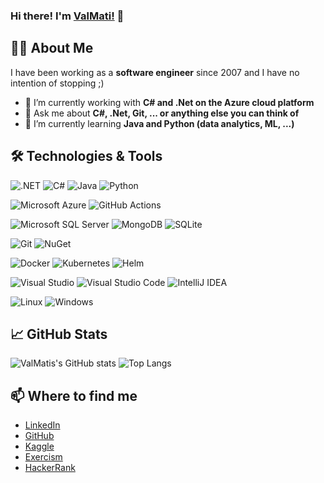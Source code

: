 ### Hi there! I'm **[ValMati!](https://www.linkedin.com/in/ValMati)** 👋

## 🧑‍💻 About Me

I have been working as a **software engineer** since 2007 and I have no intention of stopping ;)

- 🔭 I’m currently working with **C# and .Net on the Azure cloud platform**
- 💬 Ask me about **C#, .Net, Git, ... or anything else you can think of**
- 🌱 I’m currently learning **Java and Python (data analytics, ML, ...)**


## 🛠️ Technologies & Tools

![.NET](https://img.shields.io/badge/.NET-512BD4?logo=dotnet&logoColor=fff)
![C#](https://custom-icon-badges.demolab.com/badge/C%23-%23239120.svg?logo=cshrp&logoColor=white)
![Java](https://img.shields.io/badge/Java-%23ED8B00.svg?logo=openjdk&logoColor=white)
![Python](https://img.shields.io/badge/Python-3776AB?logo=python&logoColor=fff)

![Microsoft Azure](https://custom-icon-badges.demolab.com/badge/Microsoft%20Azure-0089D6?logo=msazure&logoColor=white)
![GitHub Actions](https://img.shields.io/badge/GitHub_Actions-2088FF?logo=github-actions&logoColor=white)

![Microsoft SQL Server](https://custom-icon-badges.demolab.com/badge/Microsoft%20SQL%20Server-CC2927?logo=mssqlserver-white&logoColor=white)
![MongoDB](https://img.shields.io/badge/-MongoDB-333333?style=flat&logo=mongodb)
![SQLite](https://img.shields.io/badge/SQLite-%2307405e.svg?logo=sqlite&logoColor=white)

![Git](https://img.shields.io/badge/-Git-333333?style=flat&logo=git)
![NuGet](https://img.shields.io/badge/NuGet-004880?logo=nuget&logoColor=fff)

![Docker](https://img.shields.io/badge/-Docker-333333?style=flat&logo=docker)
![Kubernetes](https://img.shields.io/badge/Kubernetes-326CE5?logo=kubernetes&logoColor=fff)
![Helm](https://img.shields.io/badge/Helm-0F1689?logo=helm&logoColor=fff)

![Visual Studio](https://custom-icon-badges.demolab.com/badge/Visual%20Studio-5C2D91.svg?&logo=visual-studio&logoColor=white)
![Visual Studio Code](https://custom-icon-badges.demolab.com/badge/Visual%20Studio%20Code-0078d7.svg?logo=vsc&logoColor=white)
![IntelliJ IDEA](https://img.shields.io/badge/IntelliJIDEA-000000.svg?logo=intellij-idea&logoColor=white)

![Linux](https://img.shields.io/badge/Linux-FCC624?logo=linux&logoColor=black)
![Windows](https://custom-icon-badges.demolab.com/badge/Windows-0078D6?logo=windows11&logoColor=white)

## 📈 GitHub Stats

![ValMatis's GitHub stats](https://github-readme-stats.vercel.app/api?username=ValMati&show_icons=true&theme=radical)
![Top Langs](https://github-readme-stats.vercel.app/api/top-langs/?username=ValMati&layout=compact&theme=radical)

## 📫 Where to find me

- [LinkedIn](https://www.linkedin.com/in/valmati)
- [GitHub](https://github.com/ValMati/)
- [Kaggle](https://www.kaggle.com/valmati)
- [Exercism](https://exercism.org/profiles/Valmati)
- [HackerRank](https://www.hackerrank.com/profile/valmati)

